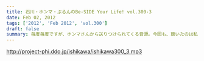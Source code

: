 ```yaml
---
title: 石川・ホンマ・ぶるんのBe-SIDE Your Life! vol.300-3
date: Feb 02, 2012
tags: ['2012', 'Feb 2012', 'vol.300']
draft: false
summary: 毎度毎度ですが、ホンマさんから送りつけられてくる音源。今回も、聴いたのは私・ＮＡＭＡＥのみでした。こりゃ～～アルバム制作はＹＯＳＨＩＫＩさんなみの期間が必要そうですな。NAMAE
---
```


http://project-phi.ddo.jp/ishikawa/ishikawa300_3.mp3
